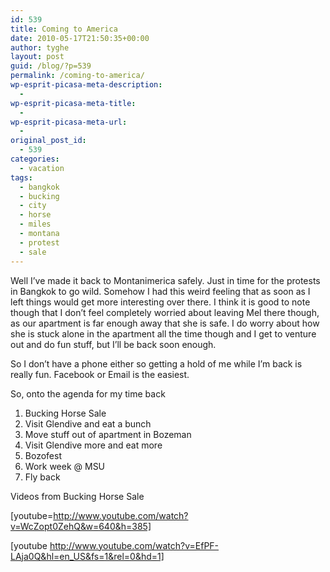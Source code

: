 ```yaml
---
id: 539
title: Coming to America
date: 2010-05-17T21:50:35+00:00
author: tyghe
layout: post
guid: /blog/?p=539
permalink: /coming-to-america/
wp-esprit-picasa-meta-description:
  - 
wp-esprit-picasa-meta-title:
  - 
wp-esprit-picasa-meta-url:
  - 
original_post_id:
  - 539
categories:
  - vacation
tags:
  - bangkok
  - bucking
  - city
  - horse
  - miles
  - montana
  - protest
  - sale
---
```

Well I&#8217;ve made it back to Montanimerica safely. Just in time for the protests in Bangkok to go wild. Somehow I had this weird feeling that as soon as I left things would get more interesting over there. I think it is good to note though that I don&#8217;t feel completely worried about leaving Mel there though, as our apartment is far enough away that she is safe. I do worry about how she is stuck alone in the apartment all the time though and I get to venture out and do fun stuff, but I&#8217;ll be back soon enough.

So I don&#8217;t have a phone either so getting a hold of me while I&#8217;m back is really fun. Facebook or Email is the easiest.

So, onto the agenda for my time back

  1. Bucking Horse Sale
  2. Visit Glendive and eat a bunch
  3. Move stuff out of apartment in Bozeman
  4. Visit Glendive more and eat more
  5. Bozofest
  6. Work week @ MSU
  7. Fly back

Videos from Bucking Horse Sale

[youtube=http://www.youtube.com/watch?v=WcZopt0ZehQ&w=640&h=385]
  
[youtube http://www.youtube.com/watch?v=EfPF-LAja0Q&hl=en_US&fs=1&rel=0&hd=1]
